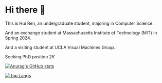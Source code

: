 # Hi there 👋

This is Hui Ren, an undergraduate student, majoring in Computer Science.

And an exchange student at Massachusetts Institute of Technology (MIT) in Spring 2024.

And a visiting student at UCLA Visual Machines Group.

Seeking PhD position 25'

[![Anurag's GitHub stats](https://github-readme-stats.vercel.app/api?username=rhfeiyang&count_private=true&show_icons=true&include_all_commits=true)](https://github.com/anuraghazra/github-readme-stats)

[![Top Langs](https://github-readme-stats.vercel.app/api/top-langs/?username=rhfeiyang&layout=compact)](https://github.com/anuraghazra/github-readme-stats)
